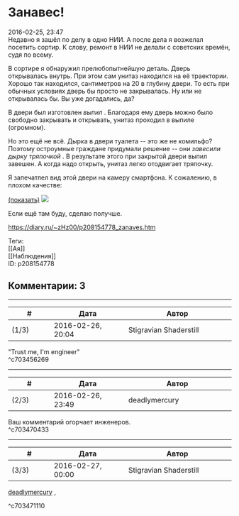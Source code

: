Занавес!
========

  
2016-02-25, 23:47  
 Недавно я зашёл по делу в одно НИИ. А после дела я возжелал посетить сортир. К слову, ремонт в НИИ не делали с советских времён, судя по всему.   
   
 В сортире я обнаружил прелюбопытнейшую деталь. Дверь открывалась внутрь. При этом сам унитаз находился на её траектории. Хорошо так находился, сантиметров на 20 в глубину двери. То есть при обычных условиях дверь бы просто не закрывалась. Ну или не открывалась бы. Вы уже догадались, да?   
   
 В двери был изготовлен  *выпил*  . Благодаря ему дверь можно было свободно закрывать и открывать, унитаз проходил в выпиле (огромном).   
   
 Но это ещё не всё. Дырка в двери туалета -- это же не комильфо? Поэтому остроумные граждане придумали решение -- они  *завесили дырку тряпочкой*  . В результате этого при закрытой двери выпил завешен. А когда надо открыть, унитаз легко отодвигает тряпочку.   
   
 Я запечатлел вид этой двери на камеру смартфона. К сожалению, в плохом качестве:   
   
   [(показать)](https://zHz00.diary.ru/p208154778.htm?index=1#linkmore208154778m1)     [![](https://i.imgur.com/Reyz7o0l.jpg)](https://i.imgur.com/Reyz7o0.jpg)       
   
 Если ещё там буду, сделаю получше.   
  
<https://diary.ru/~zHz00/p208154778_zanaves.htm>  
  
Теги:  
[[Ая]]  
[[Наблюдения]]  
ID: p208154778  


Комментарии: 3
--------------

  


---



|         #         |              Дата              |                     Автор                     |           ID           |
| --- | --- | --- | --- |
| (1/3) | 2016-02-26, 20:04 | Stigravian Shaderstill | c703456269 |

  
 "Trust me, I'm engineer"   
 ^c703456269

---



|         #         |              Дата              |                     Автор                     |           ID           |
| --- | --- | --- | --- |
| (2/3) | 2016-02-26, 23:49 | deadlymercury | c703470433 |

  
 Ваш комментарий огорчает инженеров.   
 ^c703470433

---



|         #         |              Дата              |                     Автор                     |           ID           |
| --- | --- | --- | --- |
| (3/3) | 2016-02-27, 00:00 | Stigravian Shaderstill | c703471110 |

  
  [deadlymercury](http://crazysupp.diary.ru "Записки безумного саппорта")  ,   
   
     
 ^c703471110